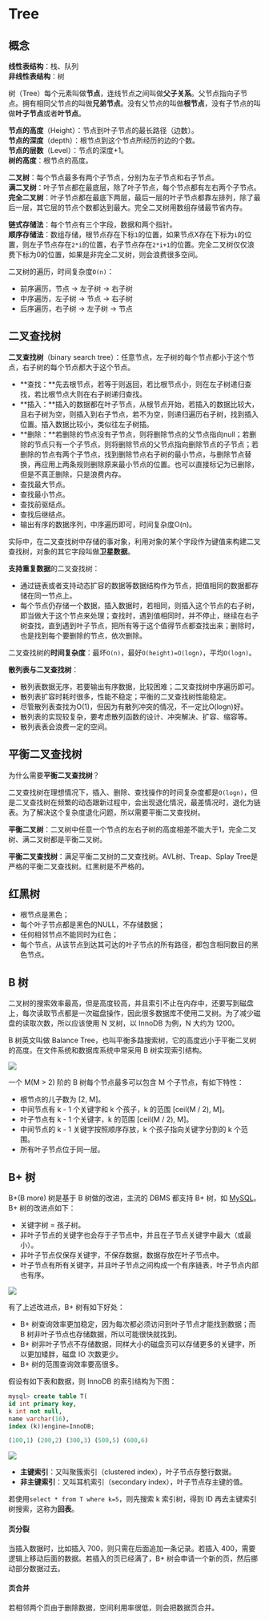 # Tree

## 概念

**线性表结构**：栈、队列  
**非线性表结构**：树

树（Tree）每个元素叫做**节点**，连线节点之间叫做**父子关系**。父节点指向子节点。拥有相同父节点的叫做**兄弟节点**。没有父节点的叫做**根节点**，没有子节点的叫做**叶子节点**或者**叶节点**。

**节点的高度**（Height）：节点到叶子节点的最长路径（边数）。  
**节点的深度**（depth）：根节点到这个节点所经历的边的个数。  
**节点的层数**（Level）：节点的深度+1。  
**树的高度**：根节点的高度。

**二叉树**：每个节点最多有两个子节点，分别为左子节点和右子节点。  
**满二叉树**：叶子节点都在最底层，除了叶子节点，每个节点都有左右两个子节点。  
**完全二叉树**：叶子节点都在最底下两层，最后一层的叶子节点都靠左排列，除了最后一层，其它层的节点个数都达到最大。完全二叉树用数组存储最节省内存。

**链式存储法**：每个节点有三个字段，数据和两个指针。  
**顺序存储法**：数组存储，根节点存在下标`1`的位置，如果节点X存在下标为`i`的位置，则左子节点存在`2*i`的位置，右子节点存在`2*i+1`的位置。完全二叉树仅仅浪费下标为0的位置，如果是非完全二叉树，则会浪费很多空间。

二叉树的遍历，时间复杂度`O(n)`：

* 前序遍历，节点 -&gt; 左子树 -&gt; 右子树
* 中序遍历，左子树 -&gt; 节点 -&gt; 右子树
* 后序遍历，右子树 -&gt; 左子树 -&gt; 节点

## 二叉查找树

**二叉查找树**（binary search tree）：任意节点，左子树的每个节点都小于这个节点，右子树的每个节点都大于这个节点。

* **查找：**先去根节点，若等于则返回，若比根节点小，则在左子树递归查找，若比根节点大则在右子树递归查找。
* **插入：**插入的数据都在叶子节点，从根节点开始，若插入的数据比较大，且右子树为空，则插入到右子节点，若不为空，则递归遍历右子树，找到插入位置。插入数据比较小，类似往左子树插。
* **删除：**若删除的节点没有子节点，则将删除节点的父节点指向null；若删除的节点只有一个子节点，则将删除节点的父节点指向删除节点的子节点；若删除的节点有两个子节点，找到删除节点右子树的最小节点，与删除节点替换，再应用上两条规则删除原来最小节点的位置。也可以直接标记为已删除，但是不真正删除，只是浪费内存。
* 查找最大节点。
* 查找最小节点。
* 查找前驱结点。
* 查找后继结点。
* 输出有序的数据序列，中序遍历即可，时间复杂度O\(n\)。

实际中，在二叉查找树中存储的事对象，利用对象的某个字段作为键值来构建二叉查找树，对象的其它字段叫做**卫星数据**。

**支持重复数据**的二叉查找树：

* 通过链表或者支持动态扩容的数据等数据结构作为节点，把值相同的数据都存储在同一节点上。
* 每个节点仍存储一个数据，插入数据时，若相同，则插入这个节点的右子树，即当做大于这个节点来处理；查找时，遇到值相同时，并不停止，继续在右子树查找，直到遇到叶子节点，把所有等于这个值得节点都查找出来；删除时，也是找到每个要删除的节点，依次删除。

二叉查找树的**时间复杂度**：最坏`O(n)`，最好`O(height)=O(logn)`，平均`O(logn)`。

**散列表与二叉查找树**：

* 散列表数据无序，若要输出有序数据，比较困难；二叉查找树中序遍历即可。
* 散列表扩容时耗时很多，性能不稳定；平衡的二叉查找树性能稳定。
* 尽管散列表查找为O\(1\)，但因为有散列冲突的情况，不一定比O\(logn\)好。
* 散列表的实现较复杂，要考虑散列函数的设计、冲突解决、扩容、缩容等。
* 散列表表会浪费一定的空间。

## 平衡二叉查找树

为什么需要**平衡二叉查找树**？

二叉查找树在理想情况下，插入、删除、查找操作的时间复杂度都是`O(logn)`，但是二叉查找树在频繁的动态跟新过程中，会出现退化情况，最差情况时，退化为链表。为了解决这个复杂度退化问题，所以需要平衡二叉查找树。

**平衡二叉树**：二叉树中任意一个节点的左右子树的高度相差不能大于1，完全二叉树、满二叉树都是平衡二叉树。

**平衡二叉查找树**：满足平衡二叉树的二叉查找树。AVL树、Treap、Splay Tree是严格的平衡二叉查找树。红黑树是不严格的。

## **红黑树**

* 根节点是黑色；
* 每个叶子节点都是黑色的NULL，不存储数据；
* 任何相邻节点不能同时为红色；
* 每个节点，从该节点到达其可达的叶子节点的所有路径，都包含相同数目的黑色节点。

## B 树

二叉树的搜索效率最高，但是高度较高，并且索引不止在内存中，还要写到磁盘上，每次读取节点都是一次磁盘操作，因此很多数据库不使用二叉树。为了减少磁盘的读取次数，所以应该使用 N 叉树，以 InnoDB 为例，N 大约为 1200。

B 树英文叫做 Balance Tree，也叫平衡多路搜索树，它的高度远小于平衡二叉树的高度。在文件系统和数据库系统中常采用 B 树实现索引结构。

![](../../.gitbook/assets/image.png)

一个 M\(M &gt; 2\) 阶的 B 树每个节点最多可以包含 M 个子节点，有如下特性：

* 根节点的儿子数为 \[2, M\]。
* 中间节点有 k - 1 个关键字和 k 个孩子，k 的范围 \[ceil\(M / 2\), M\]。
* 叶子节点有 k - 1 个关键字，k 的范围 \[ceil\(M / 2\), M\]。
* 中间节点的 k - 1 关键字按照顺序存放，k 个孩子指向关键字分割的 k 个范围。
* 所有叶子节点位于同一层。

## B+ 树

B+\(B more\) 树是基于 B 树做的改进，主流的 DBMS 都支持 B+ 树，如 [MySQL](../../database/mysql/indexing.md#2-mysql-suo-yin)。B+ 树的改进点如下：

* 关键字树 = 孩子树。
* 非叶子节点的关键字也会存于子节点中，并且在子节点关键字中最大（或最小）。
* 非叶子节点仅保存关键字，不保存数据，数据存放在叶子节点中。
* 叶子节点有所有关键字，并且叶子节点之间构成一个有序链表，叶子节点内部也有序。

![](../../.gitbook/assets/image%20%28206%29.png)

有了上述改进点，B+ 树有如下好处：

* B+ 树查询效率更加稳定，因为每次都必须访问到叶子节点才能找到数据；而 B 树非叶子节点也存储数据，所以可能很快就找到。
* B+ 树非叶子节点不存储数据，同样大小的磁盘页可以存储更多的关键字，所以更加矮胖，磁盘 IO 次数更少。
* B+ 树的范围查询效率要高很多。

假设有如下表和数据，则 InnoDB 的索引结构为下图：

```sql
mysql> create table T(
id int primary key, 
k int not null, 
name varchar(16),
index (k))engine=InnoDB;

(100,1) (200,2) (300,3) (500,5) (600,6)
```

![](../../.gitbook/assets/image%20%28137%29.png)

* **主键索引**：又叫聚簇索引（clustered index），叶子节点存整行数据。
* **非主键索引**：又叫耳机索引（secondary index），叶子节点存主键的值。

若使用`select * from T where k=5`，则先搜索 k 索引树，得到 ID 再去主键索引树搜索，这称为**回表**。

#### 页分裂

当插入数据时，比如插入 700，则只需在后面追加一条记录。若插入 400，需要逻辑上移动后面的数据。若插入的页已经满了，B+ 树会申请一个新的页，然后挪动部分数据过去。

#### 页合并

若相邻两个页由于删除数据，空间利用率很低，则会把数据页合并。

